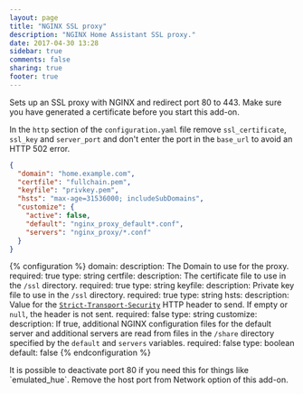 ```yaml
---
layout: page
title: "NGINX SSL proxy"
description: "NGINX Home Assistant SSL proxy."
date: 2017-04-30 13:28
sidebar: true
comments: false
sharing: true
footer: true
---
```


Sets up an SSL proxy with NGINX and redirect port 80 to 443. Make sure you have generated a certificate before you start this add-on.

In the `http` section of the `configuration.yaml` file remove `ssl_certificate`, `ssl_key` and `server_port` and don't enter the port in the `base_url` to avoid an HTTP 502 error.

```json
{
  "domain": "home.example.com",
  "certfile": "fullchain.pem",
  "keyfile": "privkey.pem",
  "hsts": "max-age=31536000; includeSubDomains",
  "customize": {
    "active": false,
    "default": "nginx_proxy_default*.conf",
    "servers": "nginx_proxy/*.conf"
  }
}
```

{% configuration %}
domain:
  description: The Domain to use for the proxy.
  required: true
  type: string
certfile:
  description: The certificate file to use in the `/ssl` directory.
  required: true
  type: string
keyfile:
  description: Private key file to use in the `/ssl` directory.
  required: true
  type: string
hsts:
  description: Value for the [`Strict-Transport-Security`](https://developer.mozilla.org/en-US/docs/Web/HTTP/Headers/Strict-Transport-Security) HTTP header to send. If empty or `null`, the header is not sent.
  required: false
  type: string
customize:
  description: If true, additional NGINX configuration files for the default server and additional servers are read from files in the `/share` directory specified by the `default` and `servers` variables.
  required: false
  type: boolean
  default: false
{% endconfiguration %}

<p class='note'>
It is possible to deactivate port 80 if you need this for things like `emulated_hue`. Remove the host port from Network option of this add-on.
</p>
